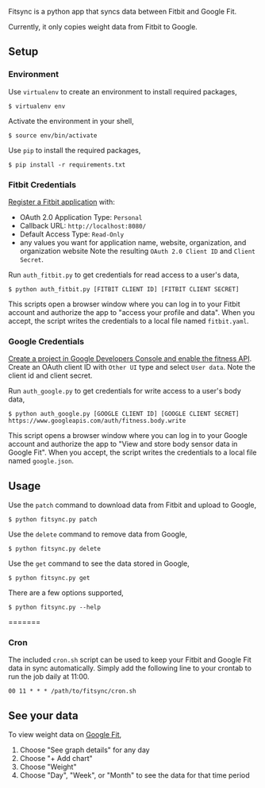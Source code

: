 Fitsync is a python app that syncs data between Fitbit and Google Fit.

Currently, it only copies weight data from Fitbit to Google.

## Setup

### Environment

Use `virtualenv` to create an environment to install required packages,

    $ virtualenv env

Activate the environment in your shell,

    $ source env/bin/activate

Use `pip` to install the required packages,

    $ pip install -r requirements.txt

### Fitbit Credentials

[Register a Fitbit application](https://dev.fitbit.com/apps/new) with:
  * OAuth 2.0 Application Type: `Personal`
  * Callback URL: `http://localhost:8080/`
  * Default Access Type: `Read-Only`
  * any values you want for application name, website, organization, and organization website
Note the resulting `OAuth 2.0 Client ID` and `Client Secret`.

Run `auth_fitbit.py` to get credentials for read access to a user's data,

    $ python auth_fitbit.py [FITBIT CLIENT ID] [FITBIT CLIENT SECRET] 

This scripts open a browser window where you can log in to your Fitbit account and authorize the app to "access your profile and data". When you accept, the script writes the credentials to a local file named `fitbit.yaml`.

### Google Credentials

[Create a project in Google Developers Console and enable the fitness API](https://console.developers.google.com/flows/enableapi?apiid=fitness). Create an OAuth client ID with `Other UI` type and select `User data`. Note the client id and client secret.

Run `auth_google.py` to get credentials for write access to a user's body data,

    $ python auth_google.py [GOOGLE CLIENT ID] [GOOGLE CLIENT SECRET] https://www.googleapis.com/auth/fitness.body.write

This script opens a browser window where you can log in to your Google account and authorize the app to "View and store body sensor data in Google Fit". When you accept, the script writes the credentials to a local file named `google.json`.

## Usage

Use the `patch` command to download data from Fitbit and upload to Google,

    $ python fitsync.py patch

Use the `delete` command to remove data from Google,

    $ python fitsync.py delete

Use the `get` command to see the data stored in Google,

    $ python fitsync.py get

There are a few options supported,

    $ python fitsync.py --help
    
=======
### Cron

The included `cron.sh` script can be used to keep your Fitbit and Google Fit data in sync automatically.
Simply add the following line to your crontab to run the job daily at 11:00.

`00 11 * * * /path/to/fitsync/cron.sh`

## See your data

To view weight data on [Google Fit](https://fit.google.com),

1. Choose "See graph details" for any day
2. Choose "+ Add chart" 
3. Choose "Weight"
4. Choose "Day", "Week", or "Month" to see the data for that time period

